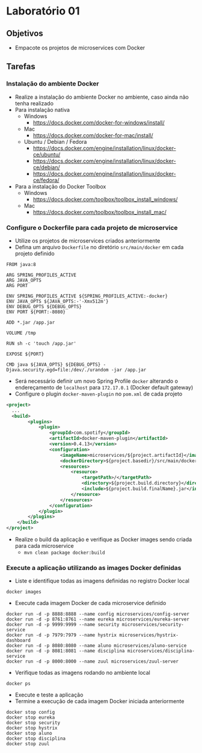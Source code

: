 # Laboratório 01

## Objetivos
- Empacote os projetos de microservices com Docker

## Tarefas

### Instalação do ambiente Docker
- Realize a instalação do ambiente Docker no ambiente, caso ainda não tenha realizado
- Para instalação nativa
  - Windows
    - https://docs.docker.com/docker-for-windows/install/
  - Mac
    - https://docs.docker.com/docker-for-mac/install/
  - Ubuntu / Debian / Fedora
    - https://docs.docker.com/engine/installation/linux/docker-ce/ubuntu/
    - https://docs.docker.com/engine/installation/linux/docker-ce/debian/
    - https://docs.docker.com/engine/installation/linux/docker-ce/fedora/
- Para a instalação do Docker Toolbox
  - Windows
    - https://docs.docker.com/toolbox/toolbox_install_windows/
  - Mac
    - https://docs.docker.com/toolbox/toolbox_install_mac/

### Configure o Dockerfile para cada projeto de microservice
- Utilize os projetos de microservices criados anteriormente
- Defina um arquivo `Dockerfile` no diretório `src/main/docker` em cada projeto definido
```
FROM java:8

ARG SPRING_PROFILES_ACTIVE
ARG JAVA_OPTS
ARG PORT

ENV SPRING_PROFILES_ACTIVE ${SPRING_PROFILES_ACTIVE:-docker}
ENV JAVA_OPTS ${JAVA_OPTS:-'-Xmx512m'}
ENV DEBUG_OPTS ${DEBUG_OPTS}
ENV PORT ${PORT:-8080}

ADD *.jar /app.jar

VOLUME /tmp

RUN sh -c 'touch /app.jar'

EXPOSE ${PORT}

CMD java ${JAVA_OPTS} ${DEBUG_OPTS} -Djava.security.egd=file:/dev/./urandom -jar /app.jar
```
- Será necessário definir um novo Spring Profile `docker` alterando o endereçamento de `localhost` para `172.17.0.1` (Docker default gateway)
- Configure o plugin `docker-maven-plugin` no `pom.xml` de cada projeto
```xml
<project>
  ...
  <build>
        <plugins>
            <plugin>
                <groupId>com.spotify</groupId>
                <artifactId>docker-maven-plugin</artifactId>
                <version>0.4.13</version>
                <configuration>
                    <imageName>microservices/${project.artifactId}</imageName>
                    <dockerDirectory>${project.basedir}/src/main/docker</dockerDirectory>
                    <resources>
                        <resource>
                            <targetPath>/</targetPath>
                            <directory>${project.build.directory}</directory>
                            <include>${project.build.finalName}.jar</include>
                        </resource>
                    </resources>
                </configuration>
            </plugin>
        </plugins>
    </build>
</project>
```
- Realize o build da aplicação e verifique as Docker images sendo criada para cada microservice
  - `mvn clean package docker:build`

### Execute a aplicação utilizando as images Docker definidas
- Liste e identifique todas as imagens definidas no registro Docker local
```
docker images
```
- Execute cada imagem Docker de cada microservice definido
```
docker run -d -p 8888:8888 --name config microservices/config-server
docker run -d -p 8761:8761 --name eureka microservices/eureka-server
docker run -d -p 9999:9999 --name security microservices/security-service
docker run -d -p 7979:7979 --name hystrix microservices/hystrix-dashboard
docker run -d -p 8080:8080 --name aluno microservices/aluno-service
docker run -d -p 8081:8081 --name disciplina microservices/disciplina-service
docker run -d -p 8000:8000 --name zuul microservices/zuul-server
```
- Verifique todas as imagens rodando no ambiente local
```
docker ps
```
- Execute e teste a aplicação
- Termine a execução de cada imagem Docker iniciada anteriormente
```
docker stop config
docker stop eureka
docker stop security
docker stop hystrix
docker stop aluno
docker stop disciplina
docker stop zuul
```

